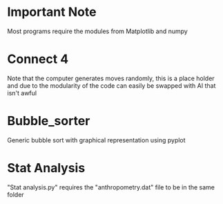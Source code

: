 # Important Note

Most programs require the modules from Matplotlib and numpy

# Connect 4

Note that the computer generates moves randomly, this is a place holder and due to the modularity of the code can easily be swapped with AI that isn't awful

# Bubble_sorter

Generic bubble sort with graphical representation using pyplot

# Stat Analysis 

"Stat analysis.py" requires the "anthropometry.dat" file to be in the same folder
